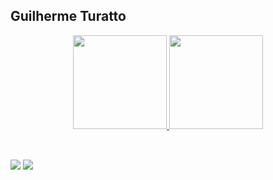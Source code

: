 ## Guilherme Turatto

<div align="center">
  <a href="https://github.com/guilhermeturatto">
  <img height="150" src="https://git-stat-vercel.vercel.app/api?username=guilhermeturatto&show_icons=true&theme=dark&include_all_commits=true&count_private=true&exclude_repo=github-readme-stats"/>
  <img height="150" src="https://git-stat-vercel.vercel.app/api/top-langs/?username=guilhermeturatto&layout=compact&langs_count=5&theme=dark&include_all_commits=true&count_private=true&exclude_repo=git-stat-vercel"/>
</div>

##

<div>
<div style="display: inline_block"><br>
  <a href="https://www.linkedin.com/in/guilhermeturatto" target="_blank"><img src="https://img.shields.io/badge/-LinkedIn-%230077B5?style=for-the-badge&logo=linkedin&logoColor=white" target="_blank"></a> 
  <a href = "mailto:guilherme.turatto@gmail.com"><img src="https://img.shields.io/badge/Gmail-D14836?style=for-the-badge&logo=gmail&logoColor=white" target="_blank"></a>
</div>
